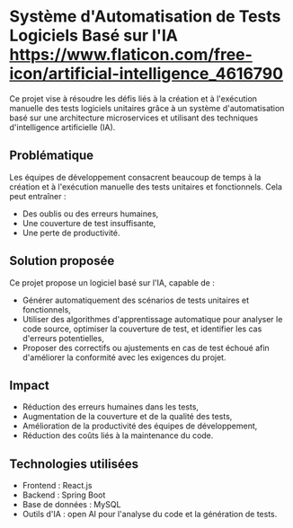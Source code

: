 # Système d'Automatisation de Tests Logiciels Basé sur l'IA https://www.flaticon.com/free-icon/artificial-intelligence_4616790


Ce projet vise à résoudre les défis liés à la création et à l'exécution manuelle des tests logiciels unitaires grâce à un système d'automatisation basé sur une architecture microservices et utilisant des techniques d'intelligence artificielle (IA).

## Problématique

Les équipes de développement consacrent beaucoup de temps à la création et à l'exécution manuelle des tests unitaires et fonctionnels. Cela peut entraîner :

- Des oublis ou des erreurs humaines,
- Une couverture de test insuffisante,
- Une perte de productivité.

## Solution proposée 

Ce projet propose un logiciel basé sur l'IA, capable de :

- Générer automatiquement des scénarios de tests unitaires et fonctionnels,
- Utiliser des algorithmes d'apprentissage automatique pour analyser le code source, optimiser la couverture de test, et identifier les cas d'erreurs potentielles,
- Proposer des correctifs ou ajustements en cas de test échoué afin d'améliorer la conformité avec les exigences du projet.

## Impact 

- Réduction des erreurs humaines dans les tests,
- Augmentation de la couverture et de la qualité des tests,
- Amélioration de la productivité des équipes de développement,
- Réduction des coûts liés à la maintenance du code.

## Technologies utilisées

- Frontend : React.js
- Backend : Spring Boot
- Base de données : MySQL
- Outils d'IA : open AI pour l'analyse du code et la génération de tests.
